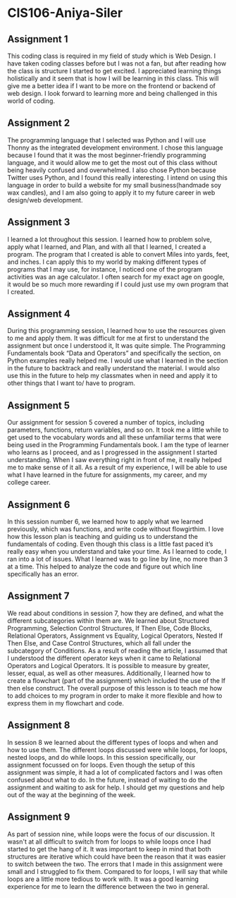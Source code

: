 # CIS106-Aniya-Siler

## Assignment 1
This coding class is required in my field of study which is Web Design. I have taken coding classes before but I was not a fan, but after reading how the class is structure I started to get excited. I appreciated learning things holistically and it seem that is how I will be learning in this class. This will give me a better idea if I want to be more on the frontend or backend of web design. I look forward to learning more and being challenged in this world of coding.

## Assignment 2
The programming language that I selected was Python and I will use Thonny as the integrated development environment. I chose this language because I found that it was the most beginner-friendly programming language, and it would allow me to get the most out of this class without being heavily confused and overwhelmed. I also chose Python because Twitter uses Python, and I found this really interesting. I intend on using this language in order to build a website for my small business(handmade soy wax candles), and I am also going to apply it to my future career in web design/web development.

## Assignment 3
I learned a lot throughout this session. I learned how to problem solve, apply what I learned, and Plan, and with all that I learned, I created a program. The program that I created is able to convert Miles into yards, feet, and inches. I can apply this to my world by making different types of programs that I may use, for instance, I noticed one of the program activities was an age calculator. I often search for my exact age on google, it would be so much more rewarding if I could just use my own program that I created.

## Assignment 4
During this programming session, I learned how to use the resources given to me and apply them. It was difficult for me at first to understand the assignment but once I understood it, It was quite simple. The Programming Fundamentals book “Data and Operators” and specifically the section, on Python examples really helped me. I would use what I learned in the section in the future to backtrack and really understand the material. I would also use this in the future to help my classmates when in need and apply it to other things that I want to/ have to program.

## Assignment 5
Our assignment for session 5 covered a number of topics, including parameters, functions, return variables, and so on. It took me a little while to get used to the vocabulary words and all these unfamiliar terms that were being used in the Programming Fundamentals book. I am the type of learner who learns as I proceed, and as I progressed in the assignment I started understanding. When I saw everything right in front of me, it really helped me to make sense of it all. As a result of my experience, I will be able to use what I have learned in the future for assignments, my career, and my college career.

## Assignment 6
In this session number 6, we learned how to apply what we learned previously, which was functions, and write code without flowgirthim. I love how this lesson plan is teaching and guiding us to understand the fundamentals of coding. Even though this class is a little fast paced it’s really easy when you understand and take your time. As I learned to code, I ran into a lot of issues. What I learned was to go line by line, no more than 3 at a time. This helped to analyze the code and figure out which line specifically has an error.

## Assignment 7
We read about conditions in session 7, how they are defined, and what the different subcategories within them are. We learned about Structured Programming, Selection Control Structures, If Then Else, Code Blocks, Relational Operators, Assignment vs Equality, Logical Operators, Nested If Then Else, and Case Control Structures, which all fall under the subcategory of Conditions. As a result of reading the article, I assumed that I understood the different operator keys when it came to Relational Operators and Logical Operators. It is possible to measure by greater, lesser, equal, as well as other measures. Additionally, I learned how to create a flowchart (part of the assignment) which included the use of the If then else construct. The overall purpose of this lesson is to teach me how to add choices to my program in order to make it more flexible and how to express them in my flowchart and code.

## Assignment 8
In session 8 we learned about the different types of loops and when and how to use them. The different loops discussed were while loops, for loops, nested loops, and do while loops. In this session specifically, our assignment focussed on for loops. Even though the setup of this assignment was simple, it had a lot of complicated factors and I was often confused about what to do. In the future, instead of waiting to do the assignment and waiting to ask for help. I should get my questions and help out of the way at the beginning of the week.

## Assignment 9
As part of session nine, while loops were the focus of our discussion. It wasn't at all difficult to switch from for loops to while loops once I had started to get the hang of it. It was important to keep in mind that both structures are iterative which could have been the reason that it was easier to switch between the two. The errors that I made in this assignment were small and I struggled to fix them. Compared to for loops, I will say that while loops are a little more tedious to work with. It was a good learning experience for me to learn the difference between the two in general. 
